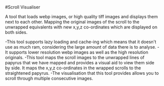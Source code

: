 #Scroll Visualiser

A tool that loads webp images, or high quality tiff images and displays them next to each other. Mapping the original images of the scroll to the unwrapped equivalents with new x,y,z co-ordinates which are displayed on both sides.


-This tool supports lazy loading and cache-ing which means that it doesn't use as much ram, considering the large amount of data there is to analyse.
-It supports lower resolution webp images as well as the high resolution originals.
-This tool maps the scroll images to the unwrapped lines of papyrus that we have mapped and provides a visual aid to view them side by side. It maps the x,y,z co-ordinates in the wrapped scrolls to the straightened papyrus.
-The visualisation that this tool provides allows you to scroll through multiple consecutive images.
